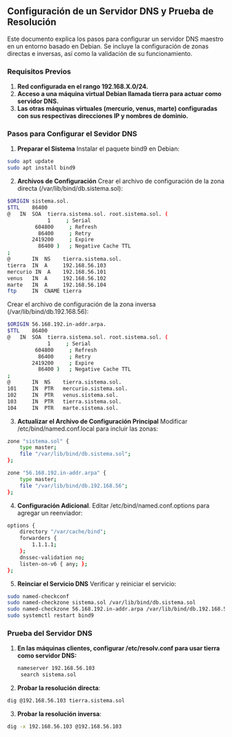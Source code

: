 ## Configuración de un Servidor DNS y Prueba de Resolución

Este documento explica los pasos para configurar un servidor DNS maestro en un entorno basado en Debian. Se incluye la configuración de zonas directas e inversas, así como la validación de su funcionamiento.

### Requisitos Previos
1. **Red configurada en el rango 192.168.X.0/24.**
2. **Acceso a una máquina virtual Debian llamada tierra para actuar como servidor DNS.**
3. **Las otras máquinas virtuales (mercurio, venus, marte) configuradas con sus respectivas direcciones IP y nombres de dominio.**

### Pasos para Configurar el Sevidor DNS
1. **Preparar el Sistema**
Instalar el paquete bind9 en Debian:
  ```bash
sudo apt update
sudo apt install bind9

```

2. **Archivos de Configuración**
Crear el archivo de configuración de la zona directa (/var/lib/bind/db.sistema.sol):
```bash
$ORIGIN sistema.sol.
$TTL    86400
@   IN  SOA  tierra.sistema.sol. root.sistema.sol. (
             1     ; Serial
         604800     ; Refresh
          86400     ; Retry
        2419200     ; Expire
          86400 )   ; Negative Cache TTL
;
@       IN  NS    tierra.sistema.sol.
tierra  IN  A     192.168.56.103
mercurio IN  A    192.168.56.101
venus   IN  A     192.168.56.102
marte   IN  A     192.168.56.104
ftp     IN  CNAME tierra
```
Crear el archivo de configuración de la zona inversa (/var/lib/bind/db.192.168.56):
```bash
$ORIGIN 56.168.192.in-addr.arpa.
$TTL    86400
@   IN  SOA  tierra.sistema.sol. root.sistema.sol. (
             1     ; Serial
         604800     ; Refresh
          86400     ; Retry
        2419200     ; Expire
          86400 )   ; Negative Cache TTL
;
@       IN  NS    tierra.sistema.sol.
101     IN  PTR   mercurio.sistema.sol.
102     IN  PTR   venus.sistema.sol.
103     IN  PTR   tierra.sistema.sol.
104     IN  PTR   marte.sistema.sol.
```
3. **Actualizar el Archivo de Configuración Principal**
Modificar /etc/bind/named.conf.local para incluir las zonas:
```bash
zone "sistema.sol" {
    type master;
    file "/var/lib/bind/db.sistema.sol";
};

zone "56.168.192.in-addr.arpa" {
    type master;
    file "/var/lib/bind/db.192.168.56";
};
```
4. **Configuración Adicional**.
Editar /etc/bind/named.conf.options para agregar un reenviador:
```bash
options {
    directory "/var/cache/bind";
    forwarders {
        1.1.1.1;
    };
    dnssec-validation no;
    listen-on-v6 { any; };
};
```
5. **Reinciar el Servicio DNS**
Verificar y reiniciar el servicio:
```bash
sudo named-checkconf
sudo named-checkzone sistema.sol /var/lib/bind/db.sistema.sol
sudo named-checkzone 56.168.192.in-addr.arpa /var/lib/bind/db.192.168.56
sudo systemctl restart bind9
```
### Prueba del Servidor DNS
1. **En las máquinas clientes, configurar /etc/resolv.conf para usar tierra como servidor DNS:**
   ```bash
   nameserver 192.168.56.103
    search sistema.sol

2. **Probar la resolución directa**: 
```bash
dig @192.168.56.103 tierra.sistema.sol
```
3. **Probar la resolución inversa**:
```bash
dig -x 192.168.56.103 @192.168.56.103

```
